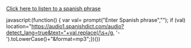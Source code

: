 [Click here to listen to a spanish phrase](www.google.com)

javascript:(function() { var val= prompt("Enter Spanish phrase",""); if (val)         location="https://audio1.spanishdict.com/audio?detect_lang=true&text="+val.replace(/\s+/g, '-').toLowerCase()+"&format=mp3";})())
